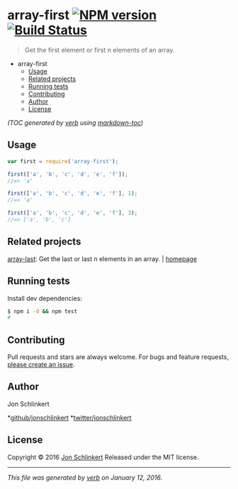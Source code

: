 # array-first [![NPM version](https://img.shields.io/npm/v/array-first.svg)](https://www.npmjs.com/package/array-first) [![Build Status](https://img.shields.io/travis/jonschlinkert/array-first.svg)](https://travis-ci.org/jonschlinkert/array-first)

> Get the first element or first n elements of an array.

- array-first
  - [Usage](#usage)
  - [Related projects](#related-projects)
  - [Running tests](#running-tests)
  - [Contributing](#contributing)
  - [Author](#author)
  - [License](#license)

_(TOC generated by [verb](https://github.com/verbose/verb) using [markdown-toc](https://github.com/jonschlinkert/markdown-toc))_

## Usage

```js
var first = require('array-first');

first(['a', 'b', 'c', 'd', 'e', 'f']);
//=> 'a'

first(['a', 'b', 'c', 'd', 'e', 'f'], 1);
//=> 'a'

first(['a', 'b', 'c', 'd', 'e', 'f'], 3);
//=> ['a', 'b', 'c']
```

## Related projects

[array-last](https://www.npmjs.com/package/array-last): Get the last or last n elements in an array. | [homepage](https://github.com/jonschlinkert/array-last)

## Running tests

Install dev dependencies:

```sh
$ npm i -d && npm test
#
```

## Contributing

Pull requests and stars are always welcome. For bugs and feature requests, [please create an issue](https://github.com/jonschlinkert/array-first/issues/new).

## Author

Jon Schlinkert

*[github/jonschlinkert](https://github.com/jonschlinkert)
*[twitter/jonschlinkert](http://twitter.com/jonschlinkert)

## License

Copyright © 2016 [Jon Schlinkert](https://github.com/jonschlinkert)
Released under the MIT license.

***

_This file was generated by [verb](https://github.com/verbose/verb) on January 12, 2016._
